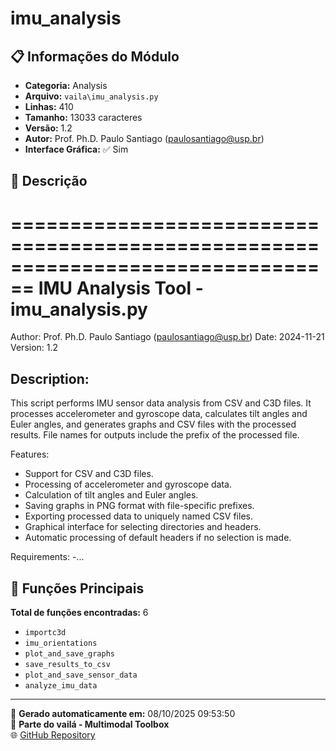 # imu_analysis

## 📋 Informações do Módulo

- **Categoria:** Analysis
- **Arquivo:** `vaila\imu_analysis.py`
- **Linhas:** 410
- **Tamanho:** 13033 caracteres
- **Versão:** 1.2
- **Autor:** Prof. Ph.D. Paulo Santiago (paulosantiago@usp.br)
- **Interface Gráfica:** ✅ Sim

## 📖 Descrição


================================================================================
IMU Analysis Tool - imu_analysis.py
================================================================================
Author: Prof. Ph.D. Paulo Santiago (paulosantiago@usp.br)
Date: 2024-11-21
Version: 1.2

Description:
------------
This script performs IMU sensor data analysis from CSV and C3D files.
It processes accelerometer and gyroscope data, calculates tilt angles and Euler angles,
and generates graphs and CSV files with the processed results. File names for outputs
include the prefix of the processed file.

Features:
- Support for CSV and C3D files.
- Processing of accelerometer and gyroscope data.
- Calculation of tilt angles and Euler angles.
- Saving graphs in PNG format with file-specific prefixes.
- Exporting processed data to uniquely named CSV files.
- Graphical interface for selecting directories and headers.
- Automatic processing of default headers if no selection is made.

Requirements:
-...

## 🔧 Funções Principais

**Total de funções encontradas:** 6

- `importc3d`
- `imu_orientations`
- `plot_and_save_graphs`
- `save_results_to_csv`
- `plot_and_save_sensor_data`
- `analyze_imu_data`




---

📅 **Gerado automaticamente em:** 08/10/2025 09:53:50  
🔗 **Parte do vailá - Multimodal Toolbox**  
🌐 [GitHub Repository](https://github.com/vaila-multimodaltoolbox/vaila)
